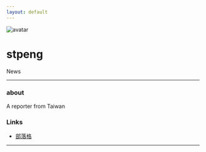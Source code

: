 ```yaml
---
layout: default
---
```


![avatar](avatar.jpg)

# stpeng

News

- - -

### about

A reporter from Taiwan

### Links

 * [部落格](https://medium.com/@STPeng)

- - -
